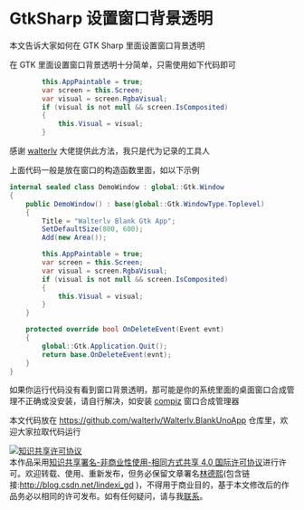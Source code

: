 
# GtkSharp 设置窗口背景透明

本文告诉大家如何在 GTK Sharp 里面设置窗口背景透明

<!--more-->


<!-- 发布 -->
<!-- 博客 -->

在 GTK 里面设置窗口背景透明十分简单，只需使用如下代码即可

```csharp
        this.AppPaintable = true;
        var screen = this.Screen;
        var visual = screen.RgbaVisual;
        if (visual is not null && screen.IsComposited)
        {
            this.Visual = visual;
        }
```

感谢 [walterlv](https://github.com/walterlv) 大佬提供此方法，我只是代为记录的工具人

上面代码一般是放在窗口的构造函数里面，如以下示例

```csharp
internal sealed class DemoWindow : global::Gtk.Window
{
    public DemoWindow() : base(global::Gtk.WindowType.Toplevel)
    {
        Title = "Walterlv Blank Gtk App";
        SetDefaultSize(800, 600);
        Add(new Area());

        this.AppPaintable = true;
        var screen = this.Screen;
        var visual = screen.RgbaVisual;
        if (visual is not null && screen.IsComposited)
        {
            this.Visual = visual;
        }
    }

    protected override bool OnDeleteEvent(Event evnt)
    {
        global::Gtk.Application.Quit();
        return base.OnDeleteEvent(evnt);
    }
}
```

如果你运行代码没有看到窗口背景透明，那可能是你的系统里面的桌面窗口合成管理不正确或没安装，请自行解决，如安装 [compiz](https://en.wikipedia.org/wiki/Compiz) 窗口合成管理器

本文代码放在 <https://github.com/walterlv/Walterlv.BlankUnoApp> 仓库里，欢迎大家拉取代码运行




<a rel="license" href="http://creativecommons.org/licenses/by-nc-sa/4.0/"><img alt="知识共享许可协议" style="border-width:0" src="https://licensebuttons.net/l/by-nc-sa/4.0/88x31.png" /></a><br />本作品采用<a rel="license" href="http://creativecommons.org/licenses/by-nc-sa/4.0/">知识共享署名-非商业性使用-相同方式共享 4.0 国际许可协议</a>进行许可。欢迎转载、使用、重新发布，但务必保留文章署名[林德熙](http://blog.csdn.net/lindexi_gd)(包含链接:http://blog.csdn.net/lindexi_gd )，不得用于商业目的，基于本文修改后的作品务必以相同的许可发布。如有任何疑问，请与我[联系](mailto:lindexi_gd@163.com)。